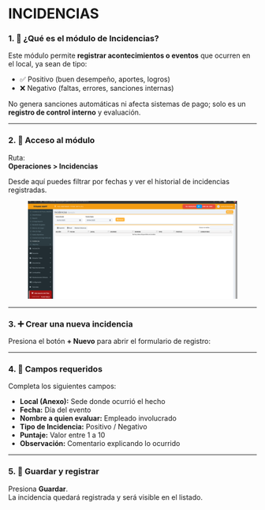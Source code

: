 # INCIDENCIAS

### 1. 📝 ¿Qué es el módulo de Incidencias?

Este módulo permite **registrar acontecimientos o eventos** que ocurren en el local, ya sean de tipo:

* ✅ Positivo (buen desempeño, aportes, logros)
* ❌ Negativo (faltas, errores, sanciones internas)

No genera sanciones automáticas ni afecta sistemas de pago; solo es un **registro de control interno** y evaluación.

***

### 2. 📁 Acceso al módulo

Ruta:\
**Operaciones > Incidencias**

Desde aquí puedes filtrar por fechas y ver el historial de incidencias registradas.

<figure><img src="../../../.gitbook/assets/image (271).png" alt=""><figcaption></figcaption></figure>

***

### 3. ➕ Crear una nueva incidencia

Presiona el botón **+ Nuevo** para abrir el formulario de registro:

***

### 4. 📌 Campos requeridos

Completa los siguientes campos:

* **Local (Anexo):** Sede donde ocurrió el hecho
* **Fecha:** Día del evento
* **Nombre a quien evaluar:** Empleado involucrado
* **Tipo de Incidencia:** Positivo / Negativo
* **Puntaje:** Valor entre 1 a 10
* **Observación:** Comentario explicando lo ocurrido

***

### 5. 💾 Guardar y registrar

Presiona **Guardar**.\
La incidencia quedará registrada y será visible en el listado.
